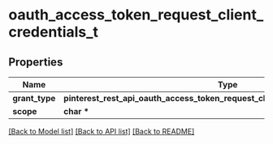 # oauth_access_token_request_client_credentials_t

## Properties
Name | Type | Description | Notes
------------ | ------------- | ------------- | -------------
**grant_type** | **pinterest_rest_api_oauth_access_token_request_client_credentials_GRANTTYPE_e** |  | 
**scope** | **char \*** |  | 

[[Back to Model list]](../README.md#documentation-for-models) [[Back to API list]](../README.md#documentation-for-api-endpoints) [[Back to README]](../README.md)


